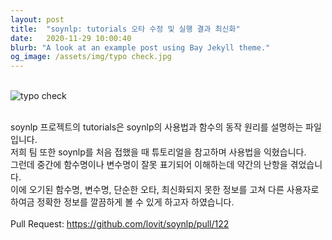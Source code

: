 ```yaml
---
layout: post
title:  "soynlp: tutorials 오타 수정 및 실행 결과 최신화"
date:   2020-11-29 10:00:40
blurb: "A look at an example post using Bay Jekyll theme."
og_image: /assets/img/typo check.jpg
---
```

<br />
<img src="{{ "/assets/img/typo check.jpg" | absolute_url }}" alt="typo check" class="post-pic"/>
<br />
<br />

soynlp 프로젝트의 tutorials은 soynlp의 사용법과 함수의 동작 원리를 설명하는 파일입니다. 
<br />
저희 팀 또한 soynlp를 처음 접했을 때 튜토리얼을 참고하며 사용법을 익혔습니다.
<br />
그런데 중간에 함수명이나 변수명이 잘못 표기되어 이해하는데 약간의 난항을 겪었습니다.
<br />
이에 오기된 함수명, 변수명, 단순한 오타, 최신화되지 못한 정보를 고쳐 다른 사용자로 하여금 정확한 정보를 깔끔하게 볼 수 있게 하고자 하였습니다.
<br />
<br>
Pull Request: <https://github.com/lovit/soynlp/pull/122>
<br />
